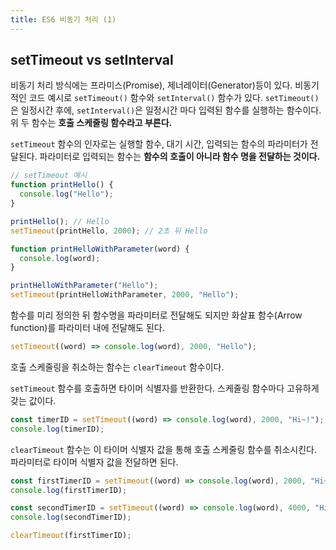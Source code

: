 ```yaml
---
title: ES6 비동기 처리 (1)
---
```


## setTimeout vs setInterval

비동기 처리 방식에는 프라미스(Promise), 제너레이터(Generator)등이 있다. 비동기적인 코드 예시로 `setTimeout()` 함수와 `setInterval()` 함수가 있다. `setTimeout()`은 일정시간 후에, `setInterval()`은 일정시간 마다 입력된 함수를 실행하는 함수이다. 위 두 함수는 **호출 스케줄링 함수라고 부른다.**

`setTimeout` 함수의 인자로는 실행할 함수, 대기 시간, 입력되는 함수의 파라미터가 전달된다. 파라미터로 입력되는 함수는 **함수의 호출이 아니라 함수 명을 전달하는 것이다.**

```js
// setTimeout 예시
function printHello() {
  console.log("Hello");
}

printHello(); // Hello
setTimeout(printHello, 2000); // 2초 뒤 Hello
```

```js
function printHelloWithParameter(word) {
  console.log(word);
}

printHelloWithParameter("Hello");
setTimeout(printHelloWithParameter, 2000, "Hello");
```

함수를 미리 정의한 뒤 함수명을 파라미터로 전달해도 되지만 화살표 함수(Arrow function)를 파라미터 내에 전달해도 된다.

```js
setTimeout((word) => console.log(word), 2000, "Hello");
```

호출 스케줄링을 취소하는 함수는 `clearTimeout` 함수이다.

`setTimeout` 함수를 호출하면 타이머 식별자를 반환한다. 스케줄링 함수마다 고유하게 갖는 값이다.

```js
const timerID = setTimeout((word) => console.log(word), 2000, "Hi~!");
console.log(timerID);
```

`clearTimeout` 함수는 이 타이머 식별자 값을 통해 호출 스케줄링 함수를 취소시킨다. 파라미터로 타이머 식별자 값을 전달하면 된다.

```js
const firstTimerID = setTimeout((word) => console.log(word), 2000, "Hi~!");
console.log(firstTimerID);

const secondTimerID = setTimeout((word) => console.log(word), 4000, "Hi~!");
console.log(secondTimerID);

clearTimeout(firstTimerID);
```
